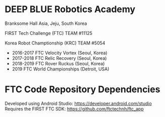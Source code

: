 # DEEP BLUE Robotics Academy
Branksome Hall Asia, Jeju, South Korea  
  
FIRST Tech Challenge (FTC) TEAM #11125
  
Korea Robot Champtionship (KRC) TEAM #5054  
  
<ul>
<li>2016-2017 FTC Velocity Vortex (Seoul, Korea)</li>
<li>2017-2018 FTC Relic Recovery (Seoul, Korea)</li>
<li>2018-2019 FTC Rover Ruckus (Seoul, Korea)</li>
<li>2019 FTC World Championships (Detroit, USA)</li>
</ul>

# FTC Code Repository Dependencies
Developed using Android Studio: https://developer.android.com/studio  
Requires the FIRST FTC SDK: https://github.com/ftctechnh/ftc_app  
